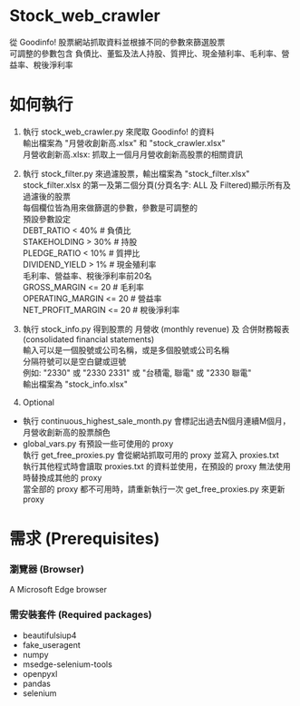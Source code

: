 # Stock_web_crawler
從 Goodinfo! 股票網站抓取資料並根據不同的參數來篩選股票  
可調整的參數包含 負債比、董監及法人持股、質押比、現金殖利率、毛利率、營益率、稅後淨利率

# 如何執行  
1. 執行 stock_web_crawler.py 來爬取 Goodinfo! 的資料  
輸出檔案為 "月營收創新高.xlsx" 和 "stock_crawler.xlsx"  
月營收創新高.xlsx: 抓取上一個月月營收創新高股票的相關資訊    

2. 執行 stock_filter.py 來過濾股票，輸出檔案為 "stock_filter.xlsx"  
stock_filter.xlsx 的第一及第二個分頁(分頁名字: ALL 及 Filtered)顯示所有及過濾後的股票  
每個欄位皆為用來做篩選的參數，參數是可調整的  
預設參數設定  
DEBT_RATIO < 40%        # 負債比  
STAKEHOLDING > 30%      # 持股  
PLEDGE_RATIO < 10%      # 質押比  
DIVIDEND_YIELD > 1%     # 現金殖利率  
毛利率、營益率、稅後淨利率前20名  
GROSS_MARGIN <= 20      # 毛利率  
OPERATING_MARGIN <= 20  # 營益率  
NET_PROFIT_MARGIN <= 20 # 稅後淨利率  

3. 執行 stock_info.py 得到股票的 月營收 (monthly revenue) 及 合併財務報表 (consolidated financial statements)  
輸入可以是一個股號或公司名稱，或是多個股號或公司名稱  
分隔符號可以是空白鍵或逗號  
例如: "2330" 或 "2330 2331" 或 "台積電, 聯電" 或 "2330 聯電"  
輸出檔案為 "stock_info.xlsx"  

4. Optional  
- 執行 continuous_highest_sale_month.py 會標記出過去N個月連續M個月，月營收創新高的股票顏色
- global_vars.py 有預設一些可使用的 proxy  
  執行 get_free_proxies.py 會從網站抓取可用的 proxy 並寫入 proxies.txt  
  執行其他程式時會讀取 proxies.txt 的資料並使用，在預設的 proxy 無法使用時替換成其他的 proxy  
  當全部的 proxy 都不可用時，請重新執行一次 get_free_proxies.py 來更新 proxy

# 需求 (Prerequisites)
### 瀏覽器 (Browser)
A Microsoft Edge browser  

### 需安裝套件 (Required packages)
* beautifulsiup4  
* fake_useragent  
* numpy  
* msedge-selenium-tools  
* openpyxl  
* pandas  
* selenium  
